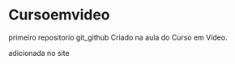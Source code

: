 # Cursoemvideo
 primeiro repositorio git_github
 Criado na aula do Curso em Vídeo.
 
 adicionada no site
